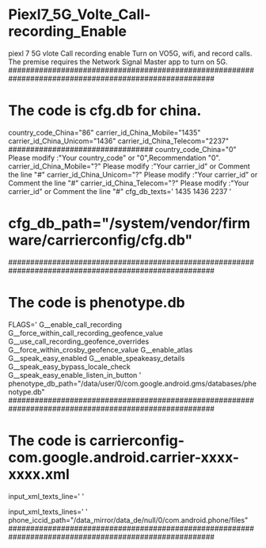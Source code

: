 # Piexl7_5G_Volte_Call-recording_Enable
piexl 7 5G vlote Call recording enable 
Turn on VO5G, wifi, and record calls. The premise requires the Network Signal Master app to turn on 5G.
#######################################################################################################
# The code is cfg.db for china.
country_code_China="86"
carrier_id_China_Mobile="1435"
carrier_id_China_Unicom="1436"
carrier_id_China_Telecom="2237"
#################################
country_code_China="0"        Please modify :"Your country_code" or "0",Recommendation "0".
carrier_id_China_Mobile="?"   Please modify :"Your carrier_id" or Comment the line "#"
carrier_id_China_Unicom="?"   Please modify :"Your carrier_id" or Comment the line "#"
carrier_id_China_Telecom="?"  Please modify :"Your carrier_id" or Comment the line "#"
cfg_db_texts='
1435
1436
2237
'
# cfg_db_path="/system/vendor/firmware/carrierconfig/cfg.db"
#######################################################################################################
# The code is phenotype.db
FLAGS='
G__enable_call_recording
G__force_within_call_recording_geofence_value
G__use_call_recording_geofence_overrides
G__force_within_crosby_geofence_value
G__enable_atlas
G__speak_easy_enabled
G__enable_speakeasy_details
G__speak_easy_bypass_locale_check
G__speak_easy_enable_listen_in_button
'
phenotype_db_path="/data/user/0/com.google.android.gms/databases/phenotype.db"
#######################################################################################################
# The code is carrierconfig-com.google.android.carrier-xxxx-xxxx.xml
input_xml_texts_line='
<boolean name="vonr_enabled_bool" value="true" />
<boolean name="vonr_setting_visibility_bool" value="true" />
<boolean name="vendor_hide_volte_settng_ui" value="false" />
<boolean name="editable_enhanced_4g_lte_bool" value="true" />
<boolean name="editable_wfc_mode_bool" value="true" />
<boolean name="enhanced_4g_lte_title_variant_bool" value="true" />
<int name="enhanced_4g_lte_title_variant_int" value="1" />
<boolean name="enhanced_4g_lte_on_by_default_bool" value="true" />
<boolean name="hide_enhanced_4g_lte_bool" value="false" />
<int name="lte_plus_threshold_bandwidth_khz_int" value="1" />
<int name="nr_advanced_threshold_bandwidth_khz_int" value="1" />
<boolean name="hide_lte_plus_data_icon_bool" value="true" />
<boolean name="lte_enabled_bool" value="true" />
<boolean name="show_data_connected_roaming_notification" value="true" />
<boolean name="show_carrier_data_icon_pattern_string" value="true" />
<boolean name="carrier_volte_available_bool" value="true" />
<boolean name="carrier_default_wfc_ims_enabled_bool" value="true" />
<boolean name="carrier_wfc_ims_available_bool" value="true" />
<boolean name="carrier_vt_available_bool" value="true" />
<boolean name="carrier_supports_ss_over_ut_bool" value="true" />
'

input_xml_texts_lines='
<int-array name="carrier_nr_availabilities_int_array" num="2">
<item value="1" />
<item value="2" />
</int-array>
'
phone_iccid_path="/data_mirror/data_de/null/0/com.android.phone/files"
#######################################################################################################


